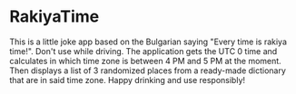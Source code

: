 # RakiyaTime

This is a little joke app based on the Bulgarian saying "Every time is rakiya time!". Don't use while driving.
The application gets the UTC 0 time and calculates in which time zone is between 4 PM and 5 PM at the moment.
Then displays a list of 3 randomized places from a ready-made dictionary that are in said time zone.
Happy drinking and use responsibly!
